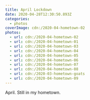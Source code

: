 ```yaml
---
title: April Lockdown
date: 2020-04-28T12:30:50.893Z
categories:
  - photos
coverImage: cdn:/2020-04-hometown-02
photos:
  - url: cdn:/2020-04-hometown-02
  - url: cdn:/2020-04-hometown-01
  - url: cdn:/2020-04-hometown-03
  - url: cdn:/2020-04-hometown-04
  - url: cdn:/2020-04-hometown-05
  - url: cdn:/2020-04-hometown-06
  - url: cdn:/2020-04-hometown-07
  - url: cdn:/2020-04-hometown-08
  - url: cdn:/2020-03-hometown-goats
  - url: cdn:/2020-04-hometown-09
---
```


<style>
.fg-2020-04-28-april-lockdown {
  grid-template-columns: repeat(10, 1fr);
  grid-template-areas:
    "a a a a a a a a a a"
    "b b b b b c c c c c"
    "d d d d d d d d d d"
    "e e e e e e e e e e"
    "f f f f f g g g g g"
    "h h h h h h h i i i"
    "j j j j j j j j j j";
}

.fg-2020-04-28-april-lockdown > *:nth-child(1) { grid-area: a; }
.fg-2020-04-28-april-lockdown > *:nth-child(2) { grid-area: b; }
.fg-2020-04-28-april-lockdown > *:nth-child(3) { grid-area: c; }
.fg-2020-04-28-april-lockdown > *:nth-child(4) { grid-area: d; }
.fg-2020-04-28-april-lockdown > *:nth-child(5) { grid-area: e; }
.fg-2020-04-28-april-lockdown > *:nth-child(6) { grid-area: f; }
.fg-2020-04-28-april-lockdown > *:nth-child(7) { grid-area: g; }
.fg-2020-04-28-april-lockdown > *:nth-child(8) { grid-area: h; }
.fg-2020-04-28-april-lockdown > *:nth-child(9) { grid-area: i; }
.fg-2020-04-28-april-lockdown > *:nth-child(10) { grid-area: j; }
</style>

April. Still in my hometown.
